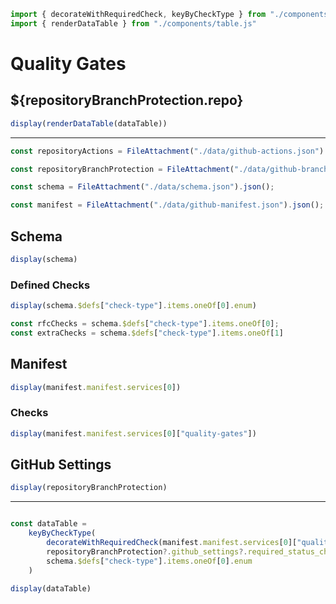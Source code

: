 ```js
import { decorateWithRequiredCheck, keyByCheckType } from "./components/data-manipulation.js"
import { renderDataTable } from "./components/table.js"
```
# Quality Gates

<p></p>

## ${repositoryBranchProtection.repo}

```js
display(renderDataTable(dataTable))
```

---

```js
const repositoryActions = FileAttachment("./data/github-actions.json").json();
```

```js
const repositoryBranchProtection = FileAttachment("./data/github-branch-protection.json").json();
```

```js
const schema = FileAttachment("./data/schema.json").json();
```

```js
const manifest = FileAttachment("./data/github-manifest.json").json();
```

## Schema
```js
display(schema)
```

### Defined Checks
```js
display(schema.$defs["check-type"].items.oneOf[0].enum)

const rfcChecks = schema.$defs["check-type"].items.oneOf[0];
const extraChecks = schema.$defs["check-type"].items.oneOf[1]
```

## Manifest
```js
display(manifest.manifest.services[0])
```

### Checks
```js
display(manifest.manifest.services[0]["quality-gates"])
```

## GitHub Settings

```js
display(repositoryBranchProtection)
```

---

```js

const dataTable =
    keyByCheckType(
        decorateWithRequiredCheck(manifest.manifest.services[0]["quality-gates"],
        repositoryBranchProtection?.github_settings?.required_status_checks?.checks),
        schema.$defs["check-type"].items.oneOf[0].enum
    )
```

```js
display(dataTable)
```
